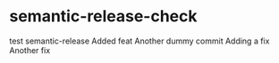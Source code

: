 # semantic-release-check
test semantic-release
Added feat
Another dummy commit
Adding a fix
Another fix
